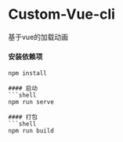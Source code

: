 # Custom-Vue-cli
基于vue的加载动画
#### 安装依赖项
```shell
npm install 

#### 启动
```shell
npm run serve

#### 打包
```shell
npm run build 

